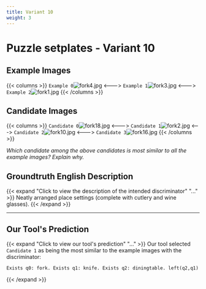 ```yaml
---
title: Variant 10
weight: 3
---
```


# Puzzle setplates - Variant 10

## Example Images
{{< columns >}}
`Example 0`![fork4.jpg](/natscene_data/images/fork4.jpg)
<--->
`Example 1`![fork3.jpg](/natscene_data/images/fork3.jpg)
<--->
`Example 2`![fork1.jpg](/natscene_data/images/fork1.jpg)
{{< /columns >}}

## Candidate Images
{{< columns >}}
`Candidate 0`![fork18.jpg](/natscene_data/images/fork18.jpg)
<--->
`Candidate 1`![fork2.jpg](/natscene_data/images/fork2.jpg)
<--->
`Candidate 2`![fork10.jpg](/natscene_data/images/fork10.jpg)
<--->
`Candidate 3`![fork16.jpg](/natscene_data/images/fork16.jpg)
{{< /columns >}}

*Which candidate among the above candidates is most similar to all the example images? Explain why.*

## Groundtruth English Description

{{< expand "Click to view the description of the intended discriminator" "..." >}}
Neatly arranged place settings (complete with cutlery and wine glasses).
{{< /expand >}}

---



## Our Tool's Prediction

{{< expand "Click to view our tool's prediction" "..." >}}
Our tool selected `Candidate 1` as being the most similar to the example images with the discriminator:
```plaintext
Exists q0: fork. Exists q1: knife. Exists q2: diningtable. left(q2,q1)
```
{{< /expand >}}

